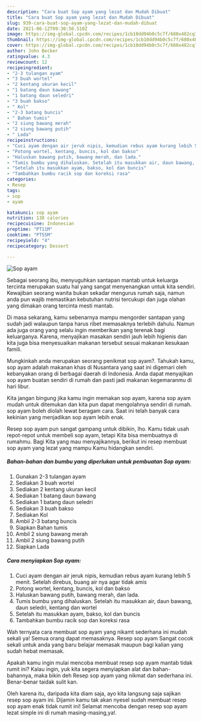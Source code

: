 ```yaml
---
description: "Cara buat Sop ayam yang lezat dan Mudah Dibuat"
title: "Cara buat Sop ayam yang lezat dan Mudah Dibuat"
slug: 939-cara-buat-sop-ayam-yang-lezat-dan-mudah-dibuat
date: 2021-06-12T09:30:50.510Z
image: https://img-global.cpcdn.com/recipes/1cb10dd94b0c5c7f/680x482cq70/sop-ayam-foto-resep-utama.jpg
thumbnail: https://img-global.cpcdn.com/recipes/1cb10dd94b0c5c7f/680x482cq70/sop-ayam-foto-resep-utama.jpg
cover: https://img-global.cpcdn.com/recipes/1cb10dd94b0c5c7f/680x482cq70/sop-ayam-foto-resep-utama.jpg
author: John Becker
ratingvalue: 4.3
reviewcount: 12
recipeingredient:
- "2-3 tulangan ayam"
- "3 buah wortel"
- "2 kentang ukuran kecil"
- "1 batang daun bawang"
- "1 batang daun seledri"
- "3 buah bakso"
- " Kol"
- "2-3 batang buncis"
- " Bahan tumis"
- "2 siung bawang merah"
- "2 siung bawang putih"
- " Lada"
recipeinstructions:
- "Cuci ayam dengan air jeruk nipis, kemudian rebus ayam kurang lebih 5 menit. Setelah direbus, buang air nya agar tidak amis"
- "Potong wortel, kentang, buncis, kol dan bakso"
- "Haluskan bawang putih, bawang merah, dan lada."
- "Tumis bumbu yang dihaluskan. Setelah itu masukkan air, daun bawang, daun seledri, kentang dan wortel"
- "Setelah itu masukkan ayam, bakso, kol dan buncis"
- "Tambahkan bumbu racik sop dan koreksi rasa"
categories:
- Resep
tags:
- sop
- ayam

katakunci: sop ayam 
nutrition: 138 calories
recipecuisine: Indonesian
preptime: "PT11M"
cooktime: "PT55M"
recipeyield: "4"
recipecategory: Dessert

---
```



![Sop ayam](https://img-global.cpcdn.com/recipes/1cb10dd94b0c5c7f/680x482cq70/sop-ayam-foto-resep-utama.jpg)

Sebagai seorang ibu, menyuguhkan santapan mantab untuk keluarga tercinta merupakan suatu hal yang sangat menyenangkan untuk kita sendiri. Kewajiban seorang  wanita bukan sekadar mengurus rumah saja, namun anda pun wajib memastikan kebutuhan nutrisi tercukupi dan juga olahan yang dimakan orang tercinta mesti mantab.

Di masa  sekarang, kamu sebenarnya mampu mengorder santapan yang sudah jadi walaupun tanpa harus ribet memasaknya terlebih dahulu. Namun ada juga orang yang selalu ingin memberikan yang terenak bagi keluarganya. Karena, menyajikan masakan sendiri jauh lebih higienis dan kita juga bisa menyesuaikan makanan tersebut sesuai makanan kesukaan famili. 



Mungkinkah anda merupakan seorang penikmat sop ayam?. Tahukah kamu, sop ayam adalah makanan khas di Nusantara yang saat ini digemari oleh kebanyakan orang di berbagai daerah di Indonesia. Anda dapat menyajikan sop ayam buatan sendiri di rumah dan pasti jadi makanan kegemaranmu di hari libur.

Kita jangan bingung jika kamu ingin memakan sop ayam, karena sop ayam mudah untuk ditemukan dan kita pun dapat mengolahnya sendiri di rumah. sop ayam boleh diolah lewat beragam cara. Saat ini telah banyak cara kekinian yang menjadikan sop ayam lebih enak.

Resep sop ayam pun sangat gampang untuk dibikin, lho. Kamu tidak usah repot-repot untuk membeli sop ayam, tetapi Kita bisa membuatnya di rumahmu. Bagi Kita yang mau menyajikannya, berikut ini resep membuat sop ayam yang lezat yang mampu Kamu hidangkan sendiri.

<!--inarticleads1-->

##### Bahan-bahan dan bumbu yang diperlukan untuk pembuatan Sop ayam:

1. Gunakan 2-3 tulangan ayam
1. Sediakan 3 buah wortel
1. Sediakan 2 kentang ukuran kecil
1. Sediakan 1 batang daun bawang
1. Sediakan 1 batang daun seledri
1. Sediakan 3 buah bakso
1. Sediakan  Kol
1. Ambil 2-3 batang buncis
1. Siapkan  Bahan tumis
1. Ambil 2 siung bawang merah
1. Ambil 2 siung bawang putih
1. Siapkan  Lada




<!--inarticleads2-->

##### Cara menyiapkan Sop ayam:

1. Cuci ayam dengan air jeruk nipis, kemudian rebus ayam kurang lebih 5 menit. Setelah direbus, buang air nya agar tidak amis
1. Potong wortel, kentang, buncis, kol dan bakso
1. Haluskan bawang putih, bawang merah, dan lada.
1. Tumis bumbu yang dihaluskan. Setelah itu masukkan air, daun bawang, daun seledri, kentang dan wortel
1. Setelah itu masukkan ayam, bakso, kol dan buncis
1. Tambahkan bumbu racik sop dan koreksi rasa




Wah ternyata cara membuat sop ayam yang nikamt sederhana ini mudah sekali ya! Semua orang dapat memasaknya. Resep sop ayam Sangat cocok sekali untuk anda yang baru belajar memasak maupun bagi kalian yang sudah hebat memasak.

Apakah kamu ingin mulai mencoba membuat resep sop ayam mantab tidak rumit ini? Kalau ingin, yuk kita segera menyiapkan alat dan bahan-bahannya, maka bikin deh Resep sop ayam yang nikmat dan sederhana ini. Benar-benar taidak sulit kan. 

Oleh karena itu, daripada kita diam saja, ayo kita langsung saja sajikan resep sop ayam ini. Dijamin kamu tak akan nyesel sudah membuat resep sop ayam enak tidak rumit ini! Selamat mencoba dengan resep sop ayam lezat simple ini di rumah masing-masing,ya!.

